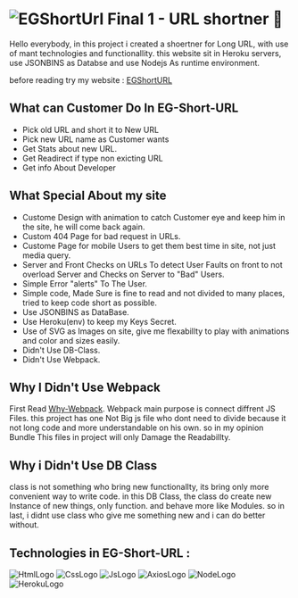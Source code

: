 # ![EGShortUrl](https://github.com/ElayGelbart/cyber4s-final1-boilerplate-url-shortener/tree/Submission/Reademe-Assest/Logo.svg) Final 1 - URL shortner 📎

Hello everybody, in this project i created a shoertner for Long URL, with use of mant technologies and functionallity.
this website sit in Heroku servers, use JSONBINS as Databse and use Nodejs As runtime environment.

before reading try my website : [EGShortURL](https://egshorturl.herokuapp.com/)

## What can Customer Do In EG-Short-URL

- Pick old URL and short it to New URL
- Pick new URL name as Customer wants
- Get Stats about new URL.
- Get Readirect if type non exicting URL
- Get info About Developer

## What Special About my site

- Custome Design with animation to catch Customer eye and keep him in the site, he will come back again.
- Custom 404 Page for bad request in URLs.
- Custome Page for mobile Users to get them best time in site, not just media query.
- Server and Front Checks on URLs To detect User Faults on front to not overload Server and Checks on Server to "Bad" Users.
- Simple Error "alerts" To The User.
- Simple code, Made Sure is fine to read and not divided to many places, tried to keep code short as possible.
- Use JSONBINS as DataBase.
- Use Heroku(env) to keep my Keys Secret.
- Use of SVG as Images on site, give me flexabillty to play with animations and color and sizes easily.
- Didn't Use DB-Class.
- Didn't Use Webpack.

## Why I Didn't Use Webpack

First Read [Why-Webpack](https://webpack.js.org/concepts/why-webpack/).
Webpack main purpose is connect diffrent JS Files. this project has one Not Big js file who dont need to divide because it not long code
and more understandable on his own. so in my opinion Bundle This files in project will only Damage the Readabillty.

## Why i Didn't Use DB Class

class is not something who bring new functionallty, its bring only more convenient way to write code.
in this DB Class, the class do create new Instance of new things, only function. and behave more like Modules.
so in last, i didnt use class who give me something new and i can do better without.

## Technologies in EG-Short-URL :

![HtmlLogo](https://github.com/ElayGelbart/cyber4s-final1-boilerplate-url-shortener/tree/Submission/Reademe-Assest/HTMLLOGO.svg) ![CssLogo](https://github.com/ElayGelbart/cyber4s-final1-boilerplate-url-shortener/tree/Submission/Reademe-Assest/CSSLOGO.svg) ![JsLogo](https://github.com/ElayGelbart/cyber4s-final1-boilerplate-url-shortener/tree/Submission/Reademe-Assest/JSLOGO.svg)
![AxiosLogo](https://github.com/ElayGelbart/cyber4s-final1-boilerplate-url-shortener/tree/Submission/Reademe-Assest/AXIOSLOGO.svg) ![NodeLogo](https://github.com/ElayGelbart/cyber4s-final1-boilerplate-url-shortener/tree/Submission/Reademe-Assest/NODEJSLOGO.svg) ![HerokuLogo](https://github.com/ElayGelbart/cyber4s-final1-boilerplate-url-shortener/tree/Submission/Reademe-Assest/HEROKULOGO.svg)
